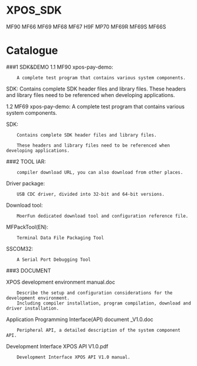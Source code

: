 
# XPOS_SDK

MF90 MF66 MF69 MF68 MF67 H9F MP70 MF69R MF69S MF66S

# Catalogue

###1	SDK&DEMO
1.1	MF90
xpos-pay-demo:
		
		A complete test program that contains various system components.

SDK: Contains complete SDK header files and library files.
These headers and library files need to be referenced when developing applications.

1.2	MF69
xpos-pay-demo:
		A complete test program that contains various system components.

SDK: 

		Contains complete SDK header files and library files.

		These headers and library files need to be referenced when developing applications.

###2	TOOL
IAR: 	

		compiler download URL, you can also download from other places.

Driver package: 

		USB CDC driver, divided into 32-bit and 64-bit versions.

Download tool: 

		MoerFun dedicated download tool and configuration reference file.

MFPackTool(EN): 

		Terminal Data File Packaging Tool

SSCOM32: 

		A Serial Port Debugging Tool


###3	DOCUMENT

XPOS development environment manual.doc	
		
		Describe the setup and configuration considerations for the development environment. 
		Including compiler installation, program compilation, download and driver installation.

Application Programming Interface(API) document _V1.0.doc	

		Peripheral API, a detailed description of the system component API.
	
Development Interface XPOS API V1.0.pdf	

		Development Interface XPOS API V1.0 manual.
